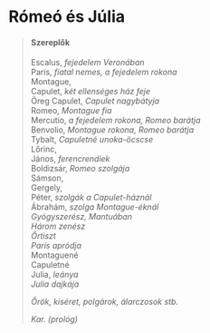 <!-- ======================================================================
--- Search engine
title:          Rómeó és Júlia
keywords:       Rómeó, Júlia, tragédia
description:    William Shakespeare: Rómeó és Júlia.
--- Menu system
order:          90
text:           Rómeó és Júlia
hidden:         false
umbel:          false
--- Page properties
id:             /tragedies/romeo-and-juliet
document:       
layout:         layout-2-left
$-left:         play-list
searchable:     true
======================================================================= -->

# Rómeó és Júlia

>   #### Szereplők
>   
>   Escalus, _fejedelem Veronában_  
    Paris, _fiatal nemes, a fejedelem rokona_  
    Montague,  
    Capulet, _két ellenséges ház feje_  
    Öreg Capulet, _Capulet nagybátyja_  
    Romeo, _Montague fia_  
    Mercutio, _a fejedelem rokona, Romeo barátja_  
    Benvolio, _Montague rokona, Romeo barátja_  
    Tybalt, _Capuletné unoka-öcscse_  
    Lőrinc,  
    János, _ferencrendiek_  
    Boldizsár, _Romeo szolgája_  
    Sámson,  
    Gergely,  
    Péter, _szolgák a Capulet-háznál_  
    Ábrahám, _szolga Montague-éknál_  
    _Gyógyszerész, Mantuában_  
    _Három zenész_  
    _Őrtiszt_  
    _Paris apródja_  
    Montaguené  
    Capuletné  
    Julia, _leánya_  
    _Julia dajkája_
>   
>   _Őrök, kiséret, polgárok, álarczosok stb._
>   
>   _Kar. (prológ)_

